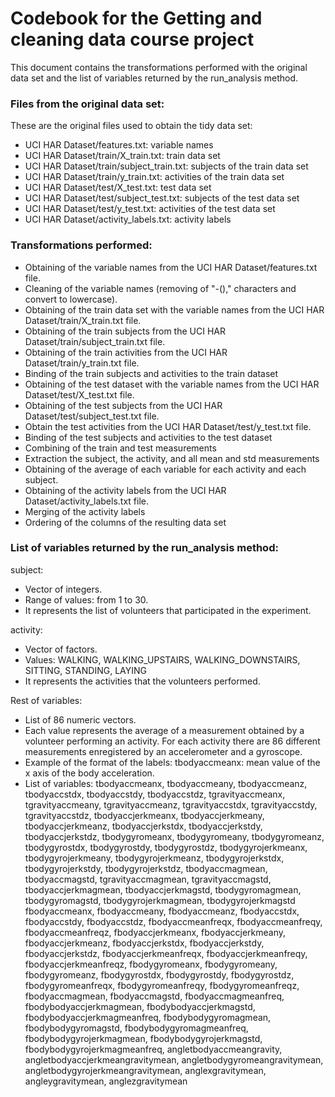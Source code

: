 Codebook for the Getting and cleaning data course project
===================

This document contains the transformations performed with the original data set and the list of variables returned by the run_analysis method.

### Files from the original data set:

These are the original files used to obtain the tidy data set:

* UCI HAR Dataset/features.txt: variable names
* UCI HAR Dataset/train/X_train.txt: train data set
* UCI HAR Dataset/train/subject_train.txt: subjects of the train data set
* UCI HAR Dataset/train/y_train.txt: activities of the train data set
* UCI HAR Dataset/test/X_test.txt: test data set
* UCI HAR Dataset/test/subject_test.txt: subjects of the test data set
* UCI HAR Dataset/test/y_test.txt: activities of the test data set
* UCI HAR Dataset/activity_labels.txt: activity labels

### Transformations performed:

* Obtaining of the variable names from the UCI HAR Dataset/features.txt file.
* Cleaning of the variable names (removing of "-()," characters and convert to lowercase).
* Obtaining of the train data set with the variable names from the UCI HAR Dataset/train/X_train.txt file.
* Obtaining of the train subjects from the UCI HAR Dataset/train/subject_train.txt file.
* Obtaining of the train activities from the UCI HAR Dataset/train/y_train.txt file.
* Binding of the train subjects and activities to the train dataset
* Obtaining of the test dataset with the variable names from the UCI HAR Dataset/test/X_test.txt file.
* Obtaining of the test subjects from the UCI HAR Dataset/test/subject_test.txt file.
* Obtain the test activities from the UCI HAR Dataset/test/y_test.txt file.
* Binding of the test subjects and activities to the test dataset
* Combining of the train and test measurements
* Extraction the subject, the activity, and all mean and std measurements 
* Obtaining of the average of each variable for each activity and each subject.
* Obtaining of the activity labels from the UCI HAR Dataset/activity_labels.txt file.
* Merging of the activity labels
* Ordering of the columns of the resulting data set

### List of variables returned by the run_analysis method:

subject:

* Vector of integers.
* Range of values: from 1 to 30.
* It represents the list of volunteers that participated in the experiment. 

activity: 

* Vector of factors.
* Values: WALKING, WALKING_UPSTAIRS, WALKING_DOWNSTAIRS, SITTING, STANDING, LAYING
* It represents the activities that the volunteers performed.

Rest of variables:

* List of 86 numeric vectors.
* Each value represents the average of a measurement obtained by a volunteer performing an activity. For each activity there are 86 different measurements enregistered by an accelerometer and a gyroscope.
* Example of the format of the labels: tbodyaccmeanx: mean value of the x axis of the body acceleration.
* List of variables: tbodyaccmeanx, tbodyaccmeany, tbodyaccmeanz, tbodyaccstdx, tbodyaccstdy, tbodyaccstdz, tgravityaccmeanx, tgravityaccmeany, tgravityaccmeanz, tgravityaccstdx, tgravityaccstdy, tgravityaccstdz, tbodyaccjerkmeanx, tbodyaccjerkmeany, tbodyaccjerkmeanz, tbodyaccjerkstdx, tbodyaccjerkstdy, tbodyaccjerkstdz, tbodygyromeanx, tbodygyromeany, tbodygyromeanz, tbodygyrostdx, tbodygyrostdy, tbodygyrostdz, tbodygyrojerkmeanx, tbodygyrojerkmeany, tbodygyrojerkmeanz, tbodygyrojerkstdx, tbodygyrojerkstdy, tbodygyrojerkstdz, tbodyaccmagmean, tbodyaccmagstd, tgravityaccmagmean, tgravityaccmagstd, tbodyaccjerkmagmean, tbodyaccjerkmagstd, tbodygyromagmean, tbodygyromagstd, tbodygyrojerkmagmean, tbodygyrojerkmagstd
fbodyaccmeanx, fbodyaccmeany, fbodyaccmeanz, fbodyaccstdx, fbodyaccstdy, fbodyaccstdz, fbodyaccmeanfreqx, fbodyaccmeanfreqy, fbodyaccmeanfreqz, fbodyaccjerkmeanx, fbodyaccjerkmeany, fbodyaccjerkmeanz, fbodyaccjerkstdx, fbodyaccjerkstdy, fbodyaccjerkstdz, fbodyaccjerkmeanfreqx, fbodyaccjerkmeanfreqy, fbodyaccjerkmeanfreqz, fbodygyromeanx, fbodygyromeany, fbodygyromeanz, fbodygyrostdx, fbodygyrostdy, fbodygyrostdz, fbodygyromeanfreqx, fbodygyromeanfreqy, fbodygyromeanfreqz, fbodyaccmagmean, fbodyaccmagstd, fbodyaccmagmeanfreq, fbodybodyaccjerkmagmean, fbodybodyaccjerkmagstd, fbodybodyaccjerkmagmeanfreq, fbodybodygyromagmean, fbodybodygyromagstd, fbodybodygyromagmeanfreq, fbodybodygyrojerkmagmean, fbodybodygyrojerkmagstd, fbodybodygyrojerkmagmeanfreq, angletbodyaccmeangravity, angletbodyaccjerkmeangravitymean, angletbodygyromeangravitymean, angletbodygyrojerkmeangravitymean, anglexgravitymean, angleygravitymean, anglezgravitymean
